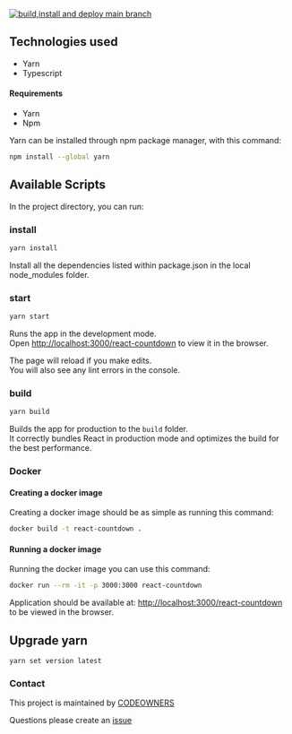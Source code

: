 [![build,install and deploy main branch](https://github.com/MikAoJk/react-countdown/actions/workflows/build_install_deploy.yml/badge.svg?branch=main)](https://github.com/MikAoJk/react-countdown/actions/workflows/build_install_deploy.yml)

## Technologies used
* Yarn
* Typescript

#### Requirements
* Yarn
* Npm

Yarn can be installed through npm package manager, with this command:
``` bash
npm install --global yarn
```

## Available Scripts

In the project directory, you can run:

### install
``` bash
yarn install
```

Install all the dependencies listed within package.json in the local node_modules folder.

### start

``` bash
yarn start
```

Runs the app in the development mode.<br />
Open [http://localhost:3000/react-countdown](http://localhost:3000/react-countdown) to view it in the browser.

The page will reload if you make edits.<br />
You will also see any lint errors in the console.

### build

``` bash
yarn build
```

Builds the app for production to the `build` folder.<br />
It correctly bundles React in production mode and optimizes the build for the best performance.


### Docker

#### Creating a docker image
Creating a docker image should be as simple as running this command:
``` bash
docker build -t react-countdown .
```

#### Running a docker image
Running the docker image you can use this command:
``` bash
docker run --rm -it -p 3000:3000 react-countdown
```
Application should be available at: [http://localhost:3000/react-countdown](http://localhost:3000/react-countdown)
to be viewed in the browser.

## Upgrade yarn

```yarn set version latest```

### Contact

This project is maintained by [CODEOWNERS](CODEOWNERS)

Questions please create an
[issue](https://github.com/MikAoJk/react-countdown/issues)
